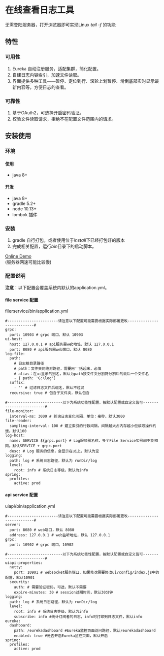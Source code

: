 # 在线查看日志工具
无需登陆服务器，打开浏览器即可实现Linux *tail -f* 的功能
## 特性

### 可用性
1. Eureka 自动注册服务，适配集群，简化配置。
2. 自建日志内容索引，加速文件读取。
3. 界面提供多种工具——暂停、定位到行、滚轮上划暂停、滑倒底部实时显示最新内容等，方便日志的查看。

### 可靠性
1. 基于OAuth2，可选择开启密码验证。
2. 校验文件读取请求，拒绝不在配置文件范围内的请求。

## 安装使用

### 环境

#### 使用
- java 8+

#### 开发
- java 8+
- gradle 5.2+
- node 10.13+
- lombok 插件

### 安装
1. gradle 自行打包，或者使用位于*install*下已经打包好的版本
2. 完成相关配置，运行*bin*目录下的启动脚本。

[Online Demo](http://www.94hry.tech:10999)
<br/>(服务器网速可能比较慢)

### 配置说明
**注意**：以下配置会覆盖系统内默认的application.yml。
#### file service 配置
filerservice/bin/application.yml
```
#-----------------------请注意以下配置可能需要根据实际部署更改---------------------------#
grpc:
  port: 10903 # grpc 端口，默认 10903
ui-host:
  host: 127.0.0.1 # api服务器web地址，默认 127.0.0.1
  port: 8080 # api服务器web端口，默认 8080
log-file:
  path:
    # 日志根目录路径
    # path：文件夹的绝对路径，需要用''括起来，必填
    # alias：在ui显示的别名，默认为path按文件夹分割符分割后的最后一个文件名
    - { path: 'G:\log'}
  suffix:
    - '' # 过滤日志文件后缀名，默认不过滤
  recursive: true # 包含子文件夹，默认包含

#-------------------------以下为系统功能性配置，按默认配置或自定义皆可-------------------------#
file-monitor:
  interval-ms: 3000 # 轮询日志变化间隔，单位：毫秒，默认3000
file-reader:
  sampling-interval: 100 # 建立索引的行数间隔，间隔越大占内存越小但读取操作约慢，默认100
log-host:
  name: SERVICE ${grpc.port} # Log服务器名称，多个File Service实例间不能相同，默认SERVICE + grpc.port
  desc: # Log 服务的信息，会显示在ui上，默认为空
logging:
  path: log # 系统日志路径，默认为 runDir/log
  level:
    root: info # 系统日志等级，默认为info
spring:
  profiles:
    active: prod
```
#### api service 配置
uiapi/bin/application.yml
```
#-----------------------请注意以下配置可能需要根据实际部署更改---------------------------#
server:
  port: 8080 # web端口，默认 8080
  address: 127.0.0.1 # web监听地址，默认 127.0.0.1
grpc:
  port: 10902 # grpc 端口，10902

#-------------------------以下为系统功能性配置，按默认配置或自定义皆可-------------------------#
uiapi-properties:
  netty:
    port: 10901 # websocket服务端口，如果修改需要修改ui/config/index.js中的配置，默认10901
  security:
    auth: # 需要验证密码，可选，默认不需要
    expire-minutes: 30 # session过期时间，默认30分钟
logging:
  path: log # 系统日志路径，默认为 runDir/log
  level:
    root: info # 系统日志等级，默认为info
    subscribe: info #统计订阅者的日志，info时打印到日志文件，默认info
eureka:
  dashboard:
    path: /eurekadashboard #Eureka监控页面访问路径，默认/eurekadashboard
    enabled: true #是否开启Eureka监控页面，默认开启
spring:
  profiles:
    active: prod
```
